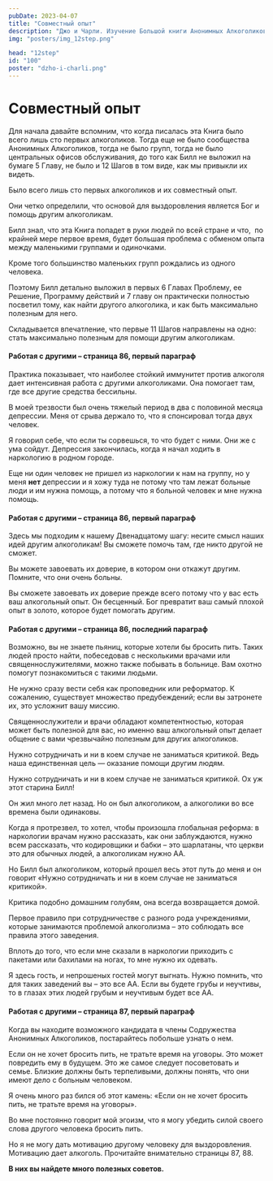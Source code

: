 ```yaml
---
pubDate: 2023-04-07
title: "Cовместный опыт"
description: "Джо и Чарли. Изучение Большой книги Анонимных Алкоголиков.  (099)"
img: "posters/img_12step.png"

head: "12step"
id: "100"
poster: "dzho-i-charli.png"
---
```


# Cовместный опыт

Для начала давайте вспомним, что когда писалась эта Книга было всего лишь сто первых алкоголиков. Тогда еще не было сообщества Анонимных Алкоголиков, тогда не было групп, тогда не было центральных офисов обслуживания, до того как Билл не выложил на бумаге 5 Главу, не было и 12 Шагов в том виде, как мы привыкли их видеть.

Было всего лишь сто первых алкоголиков и их совместный опыт.

Они четко определили, что основой для выздоровления является Бог и помощь другим алкоголикам.

Билл знал, что эта Книга попадет в руки людей по всей стране и что,  по крайней мере первое время, будет большая проблема с обменом опыта между маленькими группами и одиночками.

Кроме того большинство маленьких групп рождались из одного человека.

Поэтому Билл детально выложил в первых 6 Главах Проблему, ее Решение, Программу действий и 7 главу он практически полностью посветил тому, как найти другого алкоголика, и как быть максимально полезным для него.

Складывается впечатление, что первые 11 Шагов направлены на одно: стать максимально полезным для помощи другим алкоголикам.

#### Работая с другими – страница 86, первый параграф

Практика показывает, что наиболее стойкий иммунитет против алкоголя дает интенсивная работа с другими алкоголиками. Она помогает там, где все другие средства бессильны.

В моей трезвости был очень тяжелый период в два с половиной месяца депрессии. Меня от срыва держало то, что я спонсировал тогда двух человек.

Я говорил себе, что если ты сорвешься, то что будет с ними. Они же с ума сойдут. Депрессия закончилась, когда я начал ходить в наркологию в родном городе.

Еще ни один человек не пришел из наркологии к нам на группу, но у меня **нет** депрессии и я хожу туда не потому что там лежат больные люди и им нужна помощь, а потому что я больной человек и мне нужна помощь.

#### Работая с другими – страница 86, первый параграф

Здесь мы подходим к нашему Двенадцатому шагу: несите смысл наших идей другим алкоголикам! Вы сможете помочь там, где никто другой не сможет.

Вы можете завоевать их доверие, в котором они откажут другим. Помните, что они очень больны.

Вы сможете завоевать их доверие прежде всего потому что у вас есть ваш алкогольный опыт. Он бесценный. Бог превратит ваш самый плохой опыт в золото, которое будет помогать другим.

#### Работая с другими – страница 86, последний параграф

Возможно, вы не знаете пьяниц, которые хотели бы бросить пить. Таких людей просто найти, побеседовав с несколькими врачами или священнослужителями, можно также побывать в больнице. Вам охотно помогут познакомиться с такими людьми.

Не нужно сразу вести себя как проповедник или реформатор. К сожалению, существует множество предубеждений; если вы затронете их, это усложнит вашу миссию.

Священнослужители и врачи обладают компетентностью, которая может быть полезной для вас, но именно ваш алкогольный опыт делает общение с вами чрезвычайно полезным для других алкоголиков.

Нужно сотрудничать и ни в коем случае не заниматься критикой. Ведь наша единственная цель — оказание помощи другим людям.

Нужно сотрудничать и ни в коем случае не заниматься критикой. Ох уж этот старина Билл!

Он жил много лет назад. Но он был алкоголиком, а алкоголики во все времена были одинаковы.

Когда я протрезвел, то хотел, чтобы произошла глобальная реформа: в наркологии врачам нужно рассказать, как они заблуждаются, нужно всем рассказать, что кодировщики и бабки – это шарлатаны, что церкви это для обычных людей, а алкоголикам нужно АА.

Но Билл был алкоголиком, который прошел весь этот путь до меня и он говорит «Нужно сотрудничать и ни в коем случае не заниматься критикой».

Критика подобно домашним голубям, она всегда возвращается домой.

Первое правило при сотрудничестве с разного рода учреждениями, которые занимаются проблемой алкоголизма – это соблюдать все правила этого заведения.

Вплоть до того, что если мне сказали в наркологии приходить с пакетами или бахилами на ногах, то мне нужно их одевать.

Я здесь гость, и непрошеных гостей могут выгнать. Нужно помнить, что для таких заведений вы – это все АА. Если вы будете грубы и неучтивы, то в глазах этих людей грубым и неучтивым будет все АА.

#### Работая с другими – страница 87, первый параграф

Когда вы находите возможного кандидата в члены Содружества Анонимных Алкоголиков, постарайтесь побольше узнать о нем.

Если он не хочет бросить пить, не тратьте время на уговоры. Это может повредить ему в будущем. Это же самое следует посоветовать и семье. Близкие должны быть терпеливыми, должны понять, что они имеют дело с больным человеком.

Я очень много раз бился об этот камень: «Если он не хочет бросить пить, не тратьте время на уговоры».

Во мне постоянно говорит мой эгоизм, что я могу убедить силой своего слова другого человека бросить пить.

Но я не могу дать мотивацию другому человеку для выздоровления. Мотивацию дает алкоголь.
Прочитайте внимательно страницы 87, 88.

**В них вы найдете много полезных советов.**
